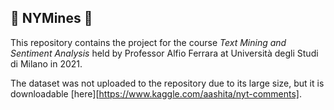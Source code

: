 ## 📰 NYMines 📰

This repository contains the project for the course _Text Mining and Sentiment Analysis_ held by Professor Alfio Ferrara at Università degli Studi di Milano in 2021.

The dataset was not uploaded to the repository due to its large size, but it is downloadable [here][https://www.kaggle.com/aashita/nyt-comments].
